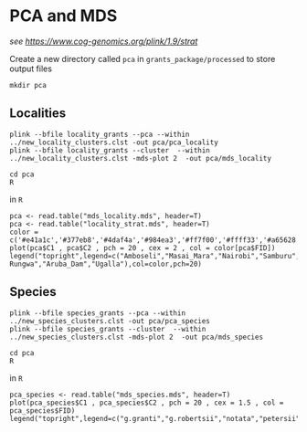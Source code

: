# PCA and MDS
*see https://www.cog-genomics.org/plink/1.9/strat*


Create a new directory called `pca` in `grants_package/processed` to store output files

```
mkdir pca
```


## Localities

```
plink --bfile locality_grants --pca --within ../new_locality_clusters.clst -out pca/pca_locality
plink --bfile locality_grants --cluster  --within ../new_locality_clusters.clst -mds-plot 2  -out pca/mds_locality
```



```
cd pca
R
```

in `R`

```
pca <- read.table("mds_locality.mds", header=T)
pca <- read.table("locality_strat.mds", header=T)
color = c('#e41a1c','#377eb8','#4daf4a','#984ea3','#ff7f00','#ffff33','#a65628','#8dd3c7','#ffffb3','#bebada','#fb8072','#80b1d3','#fdb462','#b3de69')
plot(pca$C1 , pca$C2 , pch = 20 , cex = 2 , col = color[pca$FID])
legend("topright",legend=c("Amboseli","Masai_Mara","Nairobi","Samburu","Tsavo","Sibiloi","Monduli","Maswa","Mkomazi_W","Mkomazi_E","Burigi","Ikiri-Rungwa","Aruba_Dam","Ugalla"),col=color,pch=20)
```




## Species

```
plink --bfile species_grants --pca --within ../new_species_clusters.clst -out pca/pca_species
plink --bfile species_grants --cluster  --within ../new_species_clusters.clst -mds-plot 2  -out pca/mds_species
```



```
cd pca
R
```

in `R`

```
pca_species <- read.table("mds_species.mds", header=T)
plot(pca_species$C1 , pca_species$C2 , pch = 20 , cex = 1.5 , col = pca_species$FID)
legend("topright",legend=c("g.granti","g.robertsii","notata","petersii","thomsons"),col=c(1,2,3,4,5),pch=20)
```
